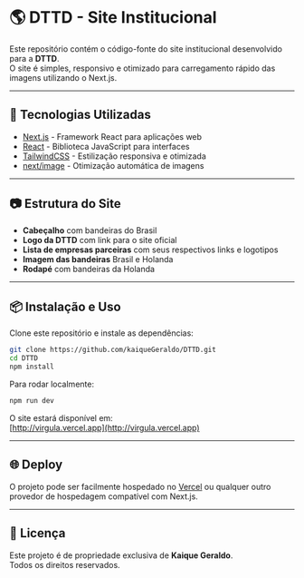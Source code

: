 # 🌎 DTTD - Site Institucional

Este repositório contém o código-fonte do site institucional desenvolvido para a **DTTD**.  
O site é simples, responsivo e otimizado para carregamento rápido das imagens utilizando o Next.js.

---

## 🚀 Tecnologias Utilizadas

- [Next.js](https://nextjs.org/) - Framework React para aplicações web
- [React](https://react.dev/) - Biblioteca JavaScript para interfaces
- [TailwindCSS](https://tailwindcss.com/) - Estilização responsiva e otimizada
- [next/image](https://nextjs.org/docs/api-reference/next/image) - Otimização automática de imagens

---

## 📷 Estrutura do Site

- **Cabeçalho** com bandeiras do Brasil
- **Logo da DTTD** com link para o site oficial
- **Lista de empresas parceiras** com seus respectivos links e logotipos
- **Imagem das bandeiras** Brasil e Holanda
- **Rodapé** com bandeiras da Holanda

---

## 📦 Instalação e Uso

Clone este repositório e instale as dependências:

```bash
git clone https://github.com/kaiqueGeraldo/DTTD.git
cd DTTD
npm install
```

Para rodar localmente:

```bash
npm run dev
```

O site estará disponível em:  
[http://virgula.vercel.app](http://virgula.vercel.app)

---

## 🌐 Deploy

O projeto pode ser facilmente hospedado no [Vercel](https://vercel.com/) ou qualquer outro provedor de hospedagem compatível com Next.js.

---

## 📜 Licença

Este projeto é de propriedade exclusiva de **Kaique Geraldo**.  
Todos os direitos reservados.

